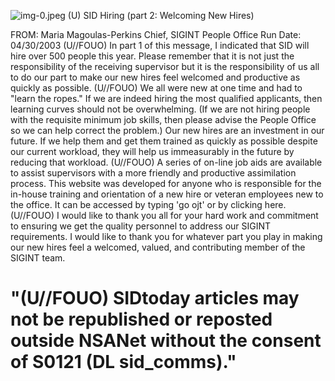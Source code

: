 ![img-0.jpeg](img-0.jpeg)
(U) SID Hiring (part 2: Welcoming New Hires)

FROM: Maria Magoulas-Perkins
Chief, SIGINT People Office
Run Date: 04/30/2003
(U//FOUO) In part 1 of this message, I indicated that SID will hire over 500 people this year. Please remember that it is not just the responsibility of the receiving supervisor but it is the responsibility of us all to do our part to make our new hires feel welcomed and productive as quickly as possible.
(U//FOUO) We all were new at one time and had to "learn the ropes." If we are indeed hiring the most qualified applicants, then learning curves should not be overwhelming. (If we are not hiring people with the requisite minimum job skills, then please advise the People Office so we can help correct the problem.) Our new hires are an investment in our future. If we help them and get them trained as quickly as possible despite our current workload, they will help us immeasurably in the future by reducing that workload.
(U//FOUO) A series of on-line job aids are available to assist supervisors with a more friendly and productive assimilation process. This website was developed for anyone who is responsible for the in-house training and orientation of a new hire or veteran employees new to the office. It can be accessed by typing 'go ojt' or by clicking here.
(U//FOUO) I would like to thank you all for your hard work and commitment to ensuring we get the quality personnel to address our SIGINT requirements. I would like to thank you for whatever part you play in making our new hires feel a welcomed, valued, and contributing member of the SIGINT team.

# "(U//FOUO) SIDtoday articles may not be republished or reposted outside NSANet without the consent of S0121 (DL sid_comms)."
